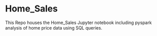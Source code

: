 # Home_Sales

This Repo houses the Home_Sales Jupyter notebook including pyspark analysis of home price data using SQL queries.
